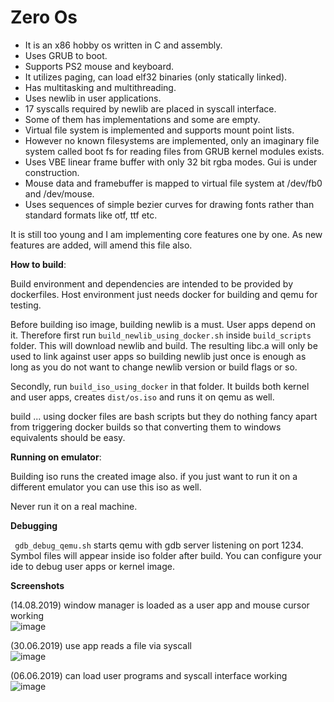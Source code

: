 # Zero Os

 - It is an x86 hobby os written in C and assembly.   
 - Uses GRUB to boot.   
 - Supports PS2 mouse and keyboard.  
 - It utilizes paging, can load elf32 binaries (only statically linked).   
 - Has multitasking and multithreading.   
 - Uses newlib in user applications. 
 - 17 syscalls required by newlib are placed in syscall interface. 
 - Some of them has implementations and some are empty.  
 - Virtual file system is implemented and supports mount point lists.  
 - However no known filesystems are implemented, only an imaginary file system called boot fs for reading files from GRUB kernel modules exists.   
 - Uses VBE linear frame buffer with only 32 bit rgba modes. Gui is under construction. 
 - Mouse data and framebuffer is mapped to virtual file system at /dev/fb0 and /dev/mouse.  
 - Uses sequences of simple bezier curves for drawing fonts rather than standard formats like otf, ttf etc.

It is still too young and I am implementing core features one by one. 
As new features are added, will amend this file also.

**How to build**:

Build environment and dependencies are intended to be provided by dockerfiles.
Host environment just needs docker for building and qemu for testing.

Before building iso image, building newlib is a must. User apps depend on it.
Therefore first run `build_newlib_using_docker.sh` inside `build_scripts` folder.
This will download newlib and build. 
The resulting libc.a will only be used to link against user apps so building newlib just once is enough as long as you do not want to change newlib version or build flags or so.

Secondly, run `build_iso_using_docker` in that folder. It builds both kernel and user apps, creates `dist/os.iso` and runs it on qemu as well.

build ... using docker files are bash scripts but they do nothing fancy apart from triggering docker builds so that converting them to windows equivalents should be easy.

**Running on emulator**:
 
 Building iso runs the created image also.
 if you just want to run it on a different emulator you can use this iso as well.
 
 Never run it on a real machine.
 
 **Debugging**
 
` gdb_debug_qemu.sh` starts qemu with gdb server listening on port 1234. 
 Symbol files will appear inside iso folder after build. You can configure your ide to debug user apps or kernel image.
 
 **Screenshots**

 
 (14.08.2019) window manager is loaded as a user app and mouse cursor working  
 ![image](https://user-images.githubusercontent.com/21360651/63044895-dc03e680-bed7-11e9-8abd-9df40fc341a8.png) 
  
 (30.06.2019) use app reads a file via syscall  
 ![image](https://user-images.githubusercontent.com/21360651/60397265-9e2f4680-9b53-11e9-9a9f-15ce2c7620ff.png) 
 
 (06.06.2019) can load user programs and syscall interface working   
 ![image](https://user-images.githubusercontent.com/21360651/59148391-25841100-8a11-11e9-98bb-dfdefec6eca3.png)
 
 
 